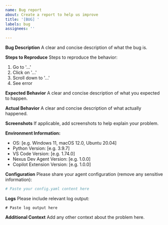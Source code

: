 ```yaml
---
name: Bug report
about: Create a report to help us improve
title: '[BUG] '
labels: bug
assignees: ''

---
```


**Bug Description**
A clear and concise description of what the bug is.

**Steps to Reproduce**
Steps to reproduce the behavior:
1. Go to '...'
2. Click on '...'
3. Scroll down to '...'
4. See error

**Expected Behavior**
A clear and concise description of what you expected to happen.

**Actual Behavior**
A clear and concise description of what actually happened.

**Screenshots**
If applicable, add screenshots to help explain your problem.

**Environment Information:**
 - OS: [e.g. Windows 11, macOS 12.0, Ubuntu 20.04]
 - Python Version: [e.g. 3.9.7]
 - VS Code Version: [e.g. 1.74.0]
 - Nexus Dev Agent Version: [e.g. 1.0.0]
 - Copilot Extension Version: [e.g. 1.0.0]

**Configuration**
Please share your agent configuration (remove any sensitive information):
```yaml
# Paste your config.yaml content here
```

**Logs**
Please include relevant log output:
```
# Paste log output here
```

**Additional Context**
Add any other context about the problem here.